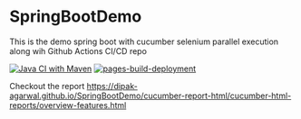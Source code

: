 # SpringBootDemo
This is the demo spring boot with cucumber selenium parallel execution along wih Github Actions CI/CD repo

[![Java CI with Maven](https://github.com/Dipak-Agarwal/SpringBootDemo/actions/workflows/maven.yml/badge.svg)](https://github.com/Dipak-Agarwal/SpringBootDemo/actions/workflows/maven.yml)
[![pages-build-deployment](https://github.com/Dipak-Agarwal/SpringBootDemo/actions/workflows/pages/pages-build-deployment/badge.svg)](https://github.com/Dipak-Agarwal/SpringBootDemo/actions/workflows/pages/pages-build-deployment)

Checkout the report
https://dipak-agarwal.github.io/SpringBootDemo/cucumber-report-html/cucumber-html-reports/overview-features.html
